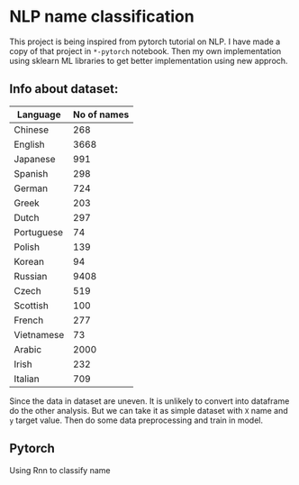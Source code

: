 # NLP name classification
This project is being inspired from pytorch tutorial on NLP. I have made a copy of that project in `*-pytorch` notebook. Then my own implementation using sklearn ML libraries to get better implementation using new approch.
## Info about dataset:
| Language   | No of names |
|------------|------------|
| Chinese    | 268        |
| English    | 3668       |
| Japanese   | 991        |
| Spanish    | 298        |
| German     | 724        |
| Greek      | 203        |
| Dutch      | 297        |
| Portuguese | 74         |
| Polish     | 139        |
| Korean     | 94         |
| Russian    | 9408       |
| Czech      | 519        |
| Scottish   | 100        |
| French     | 277        |
| Vietnamese | 73         |
| Arabic     | 2000       |
| Irish      | 232        |
| Italian    | 709        |

Since the data in dataset are uneven. It is unlikely to convert into dataframe do the other analysis. But we can take it as simple dataset with `X` name and `y` target value. Then do some data preprocessing and train in model.
## Pytorch
Using Rnn to classify name
